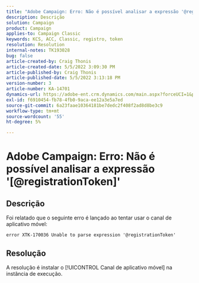 ```yaml
---
title: "Adobe Campaign: Erro: Não é possível analisar a expressão '@registrationToken'"
description: Descrição
solution: Campaign
product: Campaign
applies-to: Campaign Classic
keywords: KCS, ACC, Classic, registro, token
resolution: Resolution
internal-notes: TK193028
bug: false
article-created-by: Craig Thonis
article-created-date: 5/5/2022 3:09:30 PM
article-published-by: Craig Thonis
article-published-date: 5/5/2022 3:13:18 PM
version-number: 3
article-number: KA-14701
dynamics-url: https://adobe-ent.crm.dynamics.com/main.aspx?forceUCI=1&pagetype=entityrecord&etn=knowledgearticle&id=e3a3c358-85cc-ec11-a7b5-6045bd00d995
exl-id: f6910454-fb78-4fb0-9aca-ee12a3e5a7ed
source-git-commit: 6a23faae10364181be7dedc2f408f2ad8d8be3c9
workflow-type: tm+mt
source-wordcount: '55'
ht-degree: 5%

---
```


# Adobe Campaign: Erro: Não é possível analisar a expressão &#39;[@registrationToken]&#39;

## Descrição

Foi relatado que o seguinte erro é lançado ao tentar usar o canal de aplicativo móvel:

```
error XTK-170036 Unable to parse expression '@registrationToken'
```

## Resolução


A resolução é instalar o [!UICONTROL Canal de aplicativo móvel] na instância de execução.
